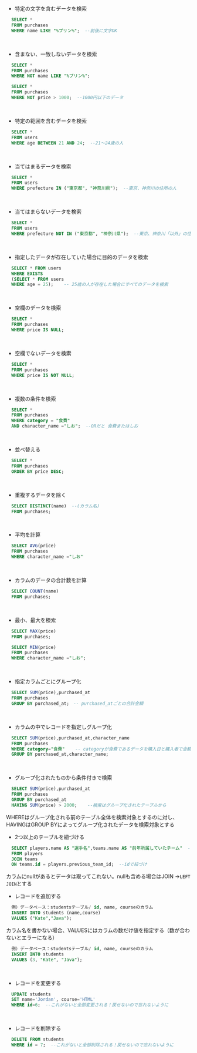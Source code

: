 * 特定の文字を含むデータを検索
```sql
  SELECT *
  FROM purchases
  WHERE name LIKE "%プリン%";  --前後に文字OK
```
<br>

* 含まない、一致しないデータを検索
```sql
  SELECT *
  FROM purchases
  WHERE NOT name LIKE "%プリン%";

  SELECT *
  FROM purchases
  WHERE NOT price > 1000;  --1000円以下のデータ
```
<br>

* 特定の範囲を含むデータを検索
```sql
  SELECT * 
  FROM users 
  WHERE age BETWEEN 21 AND 24;  --21～24歳の人
```
<br>

* 当てはまるデータを検索
```sql
  SELECT *
  FROM users
  WHERE prefecture IN ("東京都", "神奈川県");  --東京、神奈川の住所の人
```
<br>

* 当てはまらないデータを検索
```sql
  SELECT *
  FROM users
  WHERE prefecture NOT IN ("東京都", "神奈川県");  --東京、神奈川「以外」の住所の人
```
<br>

* 指定したデータが存在していた場合に目的のデータを検索
```sql
  SELECT * FROM users
  WHERE EXISTS
  (SELECT * FROM users
  WHERE age = 25);    -- 25歳の人が存在した場合にすべてのデータを検索
```
<br>

* 空欄のデータを検索
```sql
  SELECT *
  FROM purchases
  WHERE price IS NULL;
```
<br>

* 空欄でないデータを検索
```sql
  SELECT *
  FROM purchases
  WHERE price IS NOT NULL;
```
<br>

* 複数の条件を検索
```sql
  SELECT *
  FROM purchases
  WHERE category = "食費"
  AND character_name ="しお";  --ORだと 食費またはしお
```
<br>

* 並べ替える
```sql
  SELECT *
  FROM purchases
  ORDER BY price DESC;
```
<br>

* 重複するデータを除く
```sql
  SELECT DISTINCT(name)  --(カラム名)
  FROM purchases;
```
<br>

* 平均を計算
```sql
  SELECT AVG(price)
  FROM purchases
  WHERE character_name ="しお"
```
<br>

* カラムのデータの合計数を計算
```sql
  SELECT COUNT(name)
  FROM purchases;
```
<br>

* 最小、最大を検索
```sql
  SELECT MAX(price)
  FROM purchases;

  SELECT MIN(price)
  FROM purchases
  WHERE character_name ="しお";
```
<br>

* 指定カラムごとにグループ化
```sql
  SELECT SUM(price),purchased_at
  FROM purchases
  GROUP BY purchased_at;　-- purchased_atごとの合計金額
```
<br>

* カラムの中でレコードを指定しグループ化
```sql
  SELECT SUM(price),purchased_at,character_name
  FROM purchases
  WHERE category="食費"    -- categoryが食費であるデータを購入日と購入者で金額を合計
  GROUP BY purchased_at,character_name;
```
<br>

* グループ化されたものから条件付きで検索  
```sql
  SELECT SUM(price),purchased_at
  FROM purchases
  GROUP BY purchased_at
  HAVING SUM(price) > 2000;    --検索はグループ化されたテーブルから
```
WHEREはグループ化される前のテーブル全体を検索対象とするのに対し、HAVINGはGROUP BYによってグループ化されたデータを検索対象とする
<br>

* 2つ以上のテーブルを紐づける
```sql
  SELECT players.name AS "選手名",teams.name AS "前年所属していたチーム"  --ASでカラム名変更
  FROM players
  JOIN teams
  ON teams.id = players.previous_team_id;  --idで紐づけ
```
カラムにnullがあるとデータは取ってこれない。nullも含める場合はJOIN →` LEFT JOIN `とする
<br>

* レコードを追加する
```sql
  例）データベース：studentsテーブル/ id, name, courseのカラム
  INSERT INTO students (name,course)
  VALUES ("Kate","Java");
```
カラム名を書かない場合、VALUESにはカラムの数だけ値を指定する（数が合わないとエラーになる）
```sql
  例）データベース：studentsテーブル/ id, name, courseのカラム
  INSERT INTO students
  VALUES (3, "Kate", "Java");
```
<br>

* レコードを変更する
```sql
  UPDATE students
  SET name='Jordan', course='HTML'
  WHERE id=6;  --これがないと全部変更される！戻せないので忘れないように
```
<br>

* レコードを削除する
```sql
  DELETE FROM students
  WHERE id = 7;  --これがないと全部削除される！戻せないので忘れないように
```
<br>
